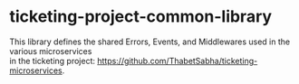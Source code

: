 # ticketing-project-common-library

This library defines the shared Errors, Events, and Middlewares used in the various microservices  
in the ticketing project: https://github.com/ThabetSabha/ticketing-microservices.
